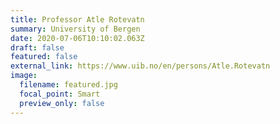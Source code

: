 ```yaml
---
title: Professor Atle Rotevatn
summary: University of Bergen
date: 2020-07-06T10:10:02.063Z
draft: false
featured: false
external_link: https://www.uib.no/en/persons/Atle.Rotevatn
image:
  filename: featured.jpg
  focal_point: Smart
  preview_only: false
---
```

